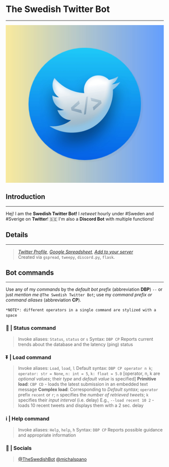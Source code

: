 # **The Swedish Twitter Bot**
***
![Icon](Assets/swedish_twitter_bot_final.jpg) <br>

## Introduction
***
Hej! I am the **Swedish Twitter Bot!**
I *retweet* hourly under #Sweden and #Sverige on **Twitter**! 🇸🇪 I'm also a **Discord Bot** with multiple functions!

## Details
***
> [*Twitter Profile*](https://twitter.com/TheSwedishBot), [*Google Spreadsheet*](https://docs.google.com/spreadsheets/d/1Y8az4H5XGhBtKizaz6atYyhMCUeVif2c7-hUXNEtlhw/edit?usp=sharing), [*Add to your server*](https://discord.com/api/oauth2/authorize?client_id=860479686156353556&permissions=2148005952&scope=bot) <br>
> Created via `gspread`, `tweepy`, `discord.py`, `flask`.

## Bot commands
***
Use any of my *commands* by the *default bot prefix* (abbreviation **DBP**) `--` or just *mention me* `@The Swedish Twitter Bot`;
use my *command prefix or command aliases* (abbreviation **CP**).

```*NOTE*: different operators in a single command are stylized with a space```

### 📶 | **Status command**
> Invoke aliases: `Status`, `status` or `s`
> Syntax: `DBP CP`
> Reports current trends about the database and the latency (ping) status

### ⏬ | **Load command**
> Invoke aliases: `Load`, `load`, `l`
> Default syntax: `DBP CP operator n k`; `operator: str = None`, `n: int = 5`, `k: float = 5.0` [operator, n, k are *optional values*; their *type* and *default value* is specified]
> **Primitive load**: `CBP CD` - loads the latest submission in an embedded text message
> **Complex load**: Corresponding to *Default syntax*; `operator` prefix `recent` or `r`;
> `n` specifies the *number of retrieved tweets*; `k` specifies their *input interval* (i.e. delay)
> E.g., `--load recent 10 2` - loads 10 recent tweets and displays them with a 2 sec. delay

### ℹ️ | **Help command**
> Invoke aliases: `Help`, `help`, `h`
> Syntax: `DBP CP`
> Reports possible guidance and appropriate information

### 📩 | Socials
> [@TheSwedishBot](https://twitter.com/TheSwedishBot)
> [@michalspano](https://github.com/michalspano)
